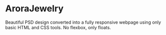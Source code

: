 # AroraJewelry
Beautiful PSD design converted into a fully responsive webpage using only basic HTML and CSS tools. No flexbox, only floats.
